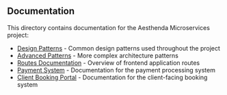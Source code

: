 ## Documentation

This directory contains documentation for the Aesthenda Microservices project:

- [Design Patterns](PATTERNS.md) - Common design patterns used throughout the project
- [Advanced Patterns](ADVANCED_PATTERNS.md) - More complex architecture patterns
- [Routes Documentation](navigation/ROUTES.md) - Overview of frontend application routes
- [Payment System](payment-system.md) - Documentation for the payment processing system
- [Client Booking Portal](client-booking-portal.md) - Documentation for the client-facing booking system 